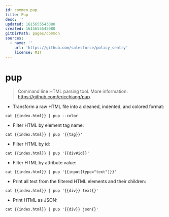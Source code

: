 ```yaml
---
id: common.pup
title: Pup
desc: ''
updated: 1615655543080
created: 1615655543080
gitDirPath: pages/common
sources:
  - name: ''
    url: 'https://github.com/salesforce/policy_sentry'
    license: MIT
---
```

# pup

> Command line HTML parsing tool.
> More information: <https://github.com/ericchiang/pup>.

- Transform a raw HTML file into a cleaned, indented, and colored format:

`cat {{index.html}} | pup --color`

- Filter HTML by element tag name:

`cat {{index.html}} | pup '{{tag}}'`

- Filter HTML by id:

`cat {{index.html}} | pup '{{div#id}}'`

- Filter HTML by attribute value:

`cat {{index.html}} | pup '{{input[type="text"]}}'`

- Print all text from the filtered HTML elements and their children:

`cat {{index.html}} | pup '{{div}} text{}'`

- Print HTML as JSON:

`cat {{index.html}} | pup '{{div}} json{}'`

